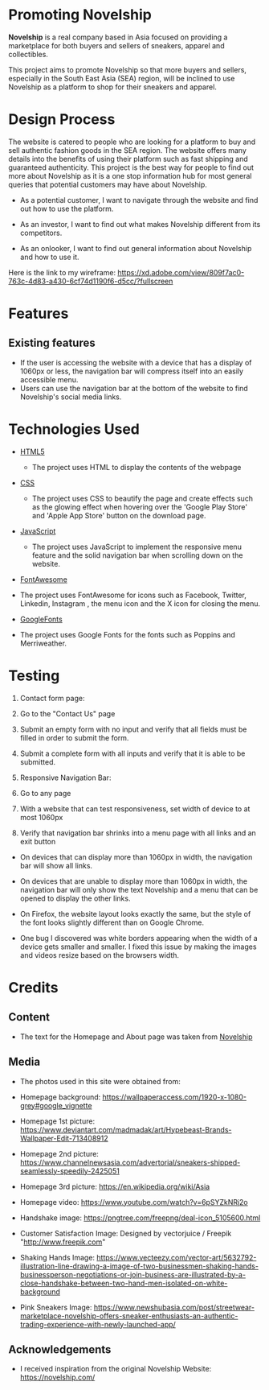 # Promoting Novelship

**Novelship** is a real company based in Asia focused on providing a marketplace for both buyers and sellers of sneakers, apparel and collectibles.

This project aims to promote Novelship so that more buyers and sellers, especially in the South East Asia (SEA) region, will be inclined to use Novelship as a platform to shop for their sneakers and apparel.

# Design Process

The website is catered to people who are looking for a platform to buy and sell authentic fashion goods in the SEA region. The website offers many details into the benefits of using their platform such as fast shipping and guaranteed authenticity. This project is the best way for people to find out more about Novelship as it is a one stop information hub for most general queries that potential customers may have about Novelship.

- As a potential customer, I want to navigate through the website and find out how to use the platform.

- As an investor, I want to find out what makes Novelship different from its competitors.

- As an onlooker, I want to find out general information about Novelship and how to use it.


Here is the link to my wireframe: https://xd.adobe.com/view/809f7ac0-763c-4d83-a430-6cf74d1190f6-d5cc/?fullscreen

# Features

## Existing features

- If the user is accessing the website with a device that has a display of 1060px or less, the navigation bar will compress itself into an easily accessible menu.
- Users can use the navigation bar at the bottom of the website to find Novelship's social media links.

# Technologies Used

- [HTML5](https://html.spec.whatwg.org/)
  - The project uses HTML to display the contents of the webpage

- [CSS](https://www.w3.org/TR/CSS/#css)
  - The project uses CSS to beautify the page and create effects such as the glowing effect when hovering over the 'Google Play Store' and 'Apple App Store' button on the download page.

- [JavaScript](http://www.ecma-international.org/publications-and-standards/standards/ecma-262/)
  - The project uses JavaScript to implement the responsive menu feature and the solid navigation bar when scrolling down on the website.

- [FontAwesome](https://fontawesome.com)
 - The project uses FontAwesome for icons such as Facebook, Twitter, Linkedin, Instagram , the menu icon and the X icon for closing the menu.

- [GoogleFonts](https://fonts.google.com/)
 - The project uses Google Fonts for the fonts such as Poppins and Merriweather.

# Testing

1. Contact form page:
  1. Go to the "Contact Us" page
  2. Submit an empty form with no input and verify that all fields must be filled in order to submit the form.
  3. Submit a complete form with all inputs and verify that it is able to be submitted.

1. Responsive Navigation Bar:
  1. Go to any page
  2. With a website that can test responsiveness, set width of device to at most 1060px
  3. Verify that navigation bar shrinks into a menu page with all links and an exit button

- On devices that can display more than 1060px in width, the navigation bar will show all links.
- On devices that are unable to display more than 1060px in width, the navigation bar will only show the text Novelship and a menu that can be opened to display the other links.

- On Firefox, the website layout looks exactly the same, but the style of the font looks slightly different than on Google Chrome.

- One bug I discovered was white borders appearing when the width of a device gets smaller and smaller. I fixed this issue by making the images and videos resize based on the browsers width.


# Credits

## Content

- The text for the Homepage and About page was taken from [Novelship](https://novelship.com/about)

## Media
- The photos used in this site were obtained from:

- Homepage background: https://wallpaperaccess.com/1920-x-1080-grey#google_vignette

- Homepage 1st picture: https://www.deviantart.com/madmadak/art/Hypebeast-Brands-Wallpaper-Edit-713408912

- Homepage 2nd picture: https://www.channelnewsasia.com/advertorial/sneakers-shipped-seamlessly-speedily-2425051

- Homepage 3rd picture: https://en.wikipedia.org/wiki/Asia

- Homepage video: https://www.youtube.com/watch?v=6pSYZkNRj2o

- Handshake image: https://pngtree.com/freepng/deal-icon_5105600.html

- Customer Satisfaction Image: Designed by vectorjuice / Freepik "http://www.freepik.com"

- Shaking Hands Image: https://www.vecteezy.com/vector-art/5632792-illustration-line-drawing-a-image-of-two-businessmen-shaking-hands-businessperson-negotiations-or-join-business-are-illustrated-by-a-close-handshake-between-two-hand-men-isolated-on-white-background

- Pink Sneakers Image: https://www.newshubasia.com/post/streetwear-marketplace-novelship-offers-sneaker-enthusiasts-an-authentic-trading-experience-with-newly-launched-app/

## Acknowledgements
- I received inspiration from the original Novelship Website: https://novelship.com/
